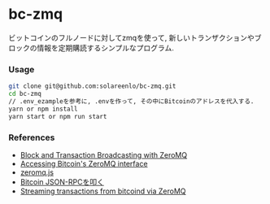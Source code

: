 # bc-zmq
ビットコインのフルノードに対してzmqを使って, 新しいトランザクションやブロックの情報を定期購読するシンプルなプログラム.

### Usage
```bash
git clone git@github.com:solareenlo/bc-zmq.git
cd bc-zmq
// .env_ezampleを参考に, .envを作って, その中にBitcoinのアドレスを代入する.
yarn or npm install
yarn start or npm run start
```

### References
- [Block and Transaction Broadcasting with ZeroMQ](https://github.com/bitcoin/bitcoin/blob/master/doc/zmq.md)
- [Accessing Bitcoin's ZeroMQ interface](https://bitcoindev.network/accessing-bitcoins-zeromq-interface/)
- [zeromq.js](https://github.com/zeromq/zeromq.js#readme)
- [Bitcoin JSON-RPCを叩く](https://qiita.com/erukiti/items/4c97da8f4b979dc6f31a)
- [Streaming transactions from bitcoind via ZeroMQ](https://degreesofzero.com/article/streaming-transactions-from-bitcoind-via-zeromq.html)
